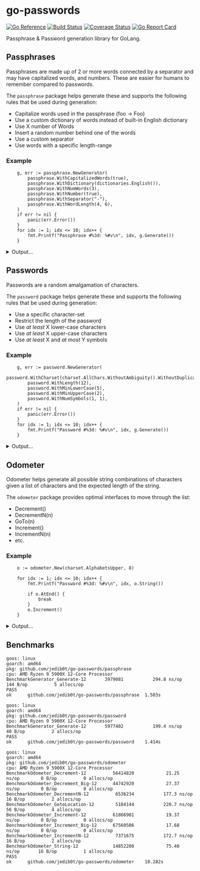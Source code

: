 # go-passwords

[![Go Reference](https://pkg.go.dev/badge/github.com/jedib0t/go-passwords/v0.svg)](https://pkg.go.dev/github.com/jedib0t/go-passwords)
[![Build Status](https://github.com/jedib0t/go-passwords/actions/workflows/ci.yml/badge.svg?branch=main)](https://github.com/jedib0t/go-passwords/actions?query=workflow%3ACI+event%3Apush+branch%3Amain)
[![Coverage Status](https://coveralls.io/repos/github/jedib0t/go-passwords/badge.svg?branch=main)](https://coveralls.io/github/jedib0t/go-passwords?branch=main)
[![Go Report Card](https://goreportcard.com/badge/github.com/jedib0t/go-passwords)](https://goreportcard.com/report/github.com/jedib0t/go-passwords)

Passphrase & Password generation library for GoLang.

## Passphrases

Passphrases are made up of 2 or more words connected by a separator and may have
capitalized words, and numbers. These are easier for humans to remember compared
to passwords.

The `passphrase` package helps generate these and supports the following rules
that be used during generation:
* Capitalize words used in the passphrase (foo -> Foo)
* Use a custom dictionary of words instead of built-in English dictionary
* Use X number of Words
* Insert a random number behind one of the words
* Use a custom separator
* Use words with a specific length-range

### Example
```golang
	g, err := passphrase.NewGenerator(
		passphrase.WithCapitalizedWords(true),
		passphrase.WithDictionary(dictionaries.English()),
		passphrase.WithNumWords(3),
		passphrase.WithNumber(true),
		passphrase.WithSeparator("-"),
		passphrase.WithWordLength(4, 6),
	)
	if err != nil {
		panic(err.Error())
	}
	for idx := 1; idx <= 10; idx++ {
		fmt.Printf("Passphrase #%3d: %#v\n", idx, g.Generate())
	}
```
<details>
<summary>Output...</summary>
<pre>
Passphrase #  1: "Peage6-Blousy-Whaup"
Passphrase #  2: "Crape0-Natter-Pecs"
Passphrase #  3: "Facers-Razzed-Jupes6"
Passphrase #  4: "Jingko1-Shell-Stupor"
Passphrase #  5: "Nailer-Turgid-Sancta4"
Passphrase #  6: "Rodeo5-Cysts-Pinons"
Passphrase #  7: "Mind-Regina-Swinks9"
Passphrase #  8: "Babas5-Lupous-Xylems"
Passphrase #  9: "Ocreae-Fusel0-Jujube"
Passphrase # 10: "Mirks6-Woofer-Lase"
</pre>
</details>

## Passwords

Passwords are a random amalgamation of characters.

The `password` package helps generate these and supports the following rules
that be used during generation:
* Use a specific character-set
* Restrict the length of the password
* Use *at least* X lower-case characters
* Use *at least* X upper-case characters
* Use *at least* X and *at most* Y symbols

### Example
```golang
	g, err := password.NewGenerator(
		password.WithCharset(charset.AllChars.WithoutAmbiguity().WithoutDuplicates()),
		password.WithLength(12),
		password.WithMinLowerCase(5),
		password.WithMinUpperCase(2),
		password.WithNumSymbols(1, 1),
	)
	if err != nil {
		panic(err.Error())
	}
	for idx := 1; idx <= 10; idx++ {
		fmt.Printf("Password #%3d: %#v\n", idx, g.Generate())
	}
```
<details>
<summary>Output...</summary>
<pre>
Password #  1: "jQwRvL#oye7q"
Password #  2: "T2WRwSbwghc^"
Password #  3: "S@DxkUwkunhy"
Password #  4: "NJ4wxhSygLm&"
Password #  5: "phHfuqw*uAPq"
Password #  6: "$3XDCoLXdeqq"
Password #  7: "enzB*ENGhsQm"
Password #  8: "ioCfs&cLJgyd"
Password #  9: "obwEEEthM$MC"
Password # 10: "kmQVb&fPqexj"
</pre>
</details>

## Odometer

Odometer helps generate all possible string combinations of characters given a
list of characters and the expected length of the string.

The `odometer` package provides optimal interfaces to move through the list:
* Decrement()
* DecrementN(n)
* GoTo(n)
* Increment()
* IncrementN(n)
* etc.

### Example
```golang
	o := odometer.New(charset.AlphabetsUpper, 8)

	for idx := 1; idx <= 10; idx++ {
		fmt.Printf("Password #%3d: %#v\n", idx, o.String())

		if o.AtEnd() {
			break
		}
		o.Increment()
	}
```
<details>
<summary>Output...</summary>
<pre>
Password #  1: "AAAAAAAA"
Password #  2: "AAAAAAAB"
Password #  3: "AAAAAAAC"
Password #  4: "AAAAAAAD"
Password #  5: "AAAAAAAE"
Password #  6: "AAAAAAAF"
Password #  7: "AAAAAAAG"
Password #  8: "AAAAAAAH"
Password #  9: "AAAAAAAI"
Password # 10: "AAAAAAAJ"
</pre>
</details>

## Benchmarks
```
goos: linux
goarch: amd64
pkg: github.com/jedib0t/go-passwords/passphrase
cpu: AMD Ryzen 9 5900X 12-Core Processor            
BenchmarkGenerator_Generate-12    	 3979081	       294.8 ns/op	     144 B/op	       5 allocs/op
PASS
ok  	github.com/jedib0t/go-passwords/passphrase	1.503s

goos: linux
goarch: amd64
pkg: github.com/jedib0t/go-passwords/password
cpu: AMD Ryzen 9 5900X 12-Core Processor            
BenchmarkGenerator_Generate-12    	 5977402	       199.4 ns/op	      40 B/op	       2 allocs/op
PASS
ok  	github.com/jedib0t/go-passwords/password	1.414s

goos: linux
goarch: amd64
pkg: github.com/jedib0t/go-passwords/odometer
cpu: AMD Ryzen 9 5900X 12-Core Processor            
BenchmarkOdometer_Decrement-12        	56414820	        21.25 ns/op	       0 B/op	       0 allocs/op
BenchmarkOdometer_Decrement_Big-12    	44742920	        27.37 ns/op	       0 B/op	       0 allocs/op
BenchmarkOdometer_DecrementN-12       	 6536234	       177.3 ns/op	      16 B/op	       2 allocs/op
BenchmarkOdometer_GotoLocation-12     	 5184144	       220.7 ns/op	      56 B/op	       4 allocs/op
BenchmarkOdometer_Increment-12        	61866901	        19.37 ns/op	       0 B/op	       0 allocs/op
BenchmarkOdometer_Increment_Big-12    	67560506	        17.68 ns/op	       0 B/op	       0 allocs/op
BenchmarkOdometer_IncrementN-12       	 7371675	       172.7 ns/op	      16 B/op	       2 allocs/op
BenchmarkOdometer_String-12           	14852208	        75.40 ns/op	      16 B/op	       1 allocs/op
PASS
ok  	github.com/jedib0t/go-passwords/odometer	10.282s
```
